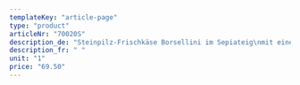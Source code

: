 ```yaml
---
templateKey: "article-page"
type: "product"
articleNr: "70020S"
description_de: "Steinpilz-Frischkäse Borsellini im Sepiateig\nmit einer Lilienblüte gebunden, ca. 30 gr/Stück"
description_fr: " "
unit: "1"
price: "69.50"
---
```

